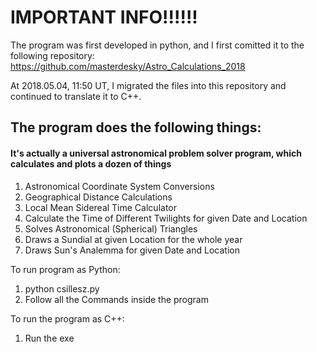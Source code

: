 # IMPORTANT INFO!!!!!!

The program was first developed in python, and I first comitted it to the following repository:
https://github.com/masterdesky/Astro_Calculations_2018

At 2018.05.04, 11:50 UT, I migrated the files into this repository and continued to translate it to C++.

## The program does the following things:
#### It's actually a universal astronomical problem solver program, which calculates and plots a dozen of things
1. Astronomical Coordinate System Conversions
2. Geographical Distance Calculations
3. Local Mean Sidereal Time Calculator
4. Calculate the Time of Different Twilights for given Date and Location
5. Solves Astronomical (Spherical) Triangles
6. Draws a Sundial at given Location for the whole year
7. Draws Sun's Analemma for given Date and Location


To run program as Python:
1. python csillesz.py
2. Follow all the Commands inside the program

To run the program as C++:
1. Run the exe
